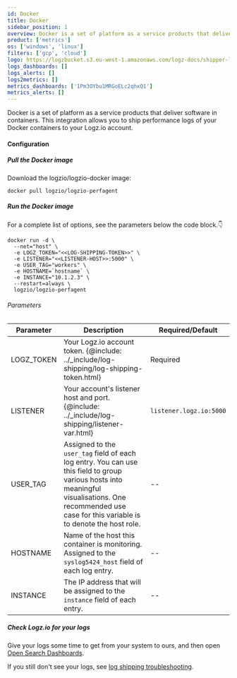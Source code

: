 ```yaml
---
id: Docker
title: Docker
sidebar_position: 1
overview: Docker is a set of platform as a service products that deliver software in containers. This integration allows you to ship performance logs of your Docker containers to your Logz.io account. 
product: ['metrics']
os: ['windows', 'linux']
filters: ['gcp', 'cloud']
logo: https://logzbucket.s3.eu-west-1.amazonaws.com/logz-docs/shipper-logos/docker.png
logs_dashboards: []
logs_alerts: []
logs2metrics: []
metrics_dashboards: ['1Pm3OYbu1MRGoELc2qhxQ1']
metrics_alerts: []
---
```



Docker is a set of platform as a service products that deliver software in containers. This integration allows you to ship performance logs of your Docker containers to your Logz.io account. 

#### Configuration

 

##### Pull the Docker image

Download the logzio/logzio-docker image:

```shell
docker pull logzio/logzio-perfagent
```

##### Run the Docker image

For a complete list of options, see the parameters below the code block.👇

```shell
docker run -d \
  --net="host" \
  -e LOGZ_TOKEN="<<LOG-SHIPPING-TOKEN>>" \
  -e LISTENER="<<LISTENER-HOST>>:5000" \
  -e USER_TAG="workers" \
  -e HOSTNAME=`hostname` \
  -e INSTANCE="10.1.2.3" \
  --restart=always \
  logzio/logzio-perfagent
```

###### Parameters

| Parameter | Description | Required/Default |
|---|---|---|
| LOGZ_TOKEN  | Your Logz.io account token. {@include: ../_include/log-shipping/log-shipping-token.html} | Required |
| LISTENER | Your account's listener host and port. {@include: ../_include/log-shipping/listener-var.html} | `listener.logz.io:5000` |
| USER_TAG | Assigned to the `user_tag` field of each log entry. You can use this field to group various hosts into meaningful visualisations. One recommended use case for this variable is to denote the host role. | -- |
| HOSTNAME | Name of the host this container is monitoring. Assigned to the `syslog5424_host` field of each log entry. | -- |
| INSTANCE | The IP address that will be assigned to the `instance` field of each entry. | -- |


##### Check Logz.io for your logs

Give your logs some time to get from your system to ours, and then open [Open Search Dashboards](https://app.logz.io/#/dashboard/osd).

If you still don't see your logs, see [log shipping troubleshooting]({{site.baseurl}}/user-guide/log-shipping/log-shipping-troubleshooting.html).

 
